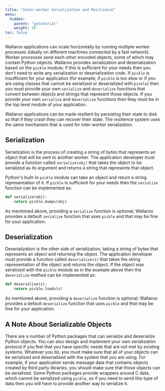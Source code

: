 ```yaml
---
title: "Inter-worker Serialization and Resilience"
menu:
  hidden:
    parent: "pytutorial"
    weight: 50
toc: false
---
```

Wallaroo applications can scale horizontally by running multiple worker processes (ideally on different machines connected by a fast network). Worker processes send each other encoded objects, some of which may contain Python objects. Wallaroo provides serialization and deserialization based on the `pickle` module; if this is sufficient for your needs then you don't need to write any serialization or deserialization code. If `pickle` is insufficient for your application (for example, if `pickle` is too slow or if you are using classes that cannot be serialized or deserialized with `pickle`) then you must provide your own `serialize` and `deserialize` functions that convert between objects and strings that represent those objects. If you provide your own `serialize` and `deserialize` functions then they must be in the top level module of your application.

Wallaroo applications can be made resilient by persisting their state to disk so that if they crash they can recover their state. The resilience system uses the same mechanism that is used for inter-worker serialization.

## Serialization

Serialization is the process of creating a string of bytes that represents an object that will be sent to another worker. The application developer must provide a function called `serialize(obj)` that takes the object to be serialized as its argument and returns a string that represents that object.

Python's built-in `pickle` module can take an object and return a string representation of it. If `pickle` is sufficient for your needs then the `serialize` function can be implemented as:

```python
def serialize(obj):
    return pickle.dumps(obj)
```

As mentioned above, providing a `serialize` function is optional; Wallaroo provides a default `serialize` function that uses `pickle` and that may be fine for your application.

## Deserialization

Deserialization is the other side of serialization, taking a string of bytes that represents an object and returning the object. The application developer must provide a function called `deserialize(s)` that takes the string representation of the object and returns the object. If the object was serialized with the `pickle` module as in the example above then the `deserialize` method can be implemented as:

```python
def deserialize(s):
    return pickle.loads(s)
```

As mentioned above, providing a `deserialize` function is optional; Wallaroo provides a default `deserialize` function that uses `pickle` and that may be fine for your application.

## A Note About Serializable Objects

There are a number of Python packages that can serialize and deserialize Python objects. You can also design and implement your own serialization protocol if you feel that you have specific needs that are not met by existing systems. Whatever you do, you must make sure that all of your objects can be serialized and deserialized with the system that you are using. For example, if your application sends message data that contains objects created by third party libraries, you should make sure that those objects can be serialized. Some Python packages provide wrappers around C data, which cannot be serialized using `pickle`, so if you need to send this type of data then you will have to provide another way to serialize it.

